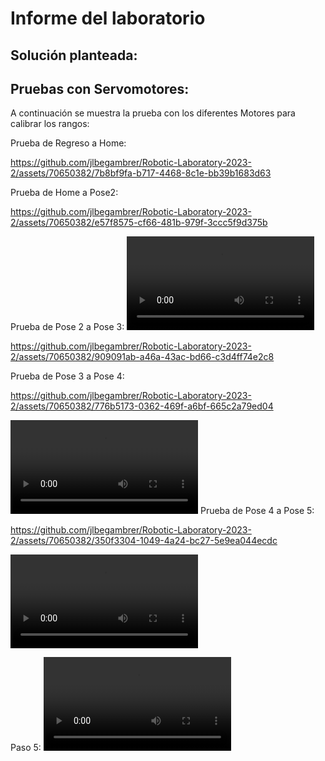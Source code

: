 # Informe del laboratorio
## Solución planteada:



## Pruebas con Servomotores:
A continuación se muestra la prueba con los diferentes Motores para calibrar los rangos:

Prueba de Regreso a Home:



https://github.com/jlbegambrer/Robotic-Laboratory-2023-2/assets/70650382/7b8bf9fa-b717-4468-8c1e-bb39b1683d63


Prueba de Home a Pose2:


https://github.com/jlbegambrer/Robotic-Laboratory-2023-2/assets/70650382/e57f8575-cf66-481b-979f-3ccc5f9d375b



Prueba de Pose 2 a Pose 3: 
<video src="VideosEditados/PruebaMovPose2aPose3.mp4" controls title="Title"></video>


https://github.com/jlbegambrer/Robotic-Laboratory-2023-2/assets/70650382/909091ab-a46a-43ac-bd66-c3d4ff74e2c8



Prueba de Pose 3 a Pose 4: 

https://github.com/jlbegambrer/Robotic-Laboratory-2023-2/assets/70650382/776b5173-0362-469f-a6bf-665c2a79ed04


<video src="VideosEditados/PruebaMovPose3aPose4.mp4" controls title="Title"></video>
Prueba de Pose 4 a Pose 5: 


https://github.com/jlbegambrer/Robotic-Laboratory-2023-2/assets/70650382/350f3304-1049-4a24-bc27-5e9ea044ecdc


<video src="VideosEditados/PruebaMovPose4aPose5.mp4" controls title="Title"></video>

Paso 5:
<video src="Multimedia/Prueba%205%20poses.mp4" controls title="Title"></video>


